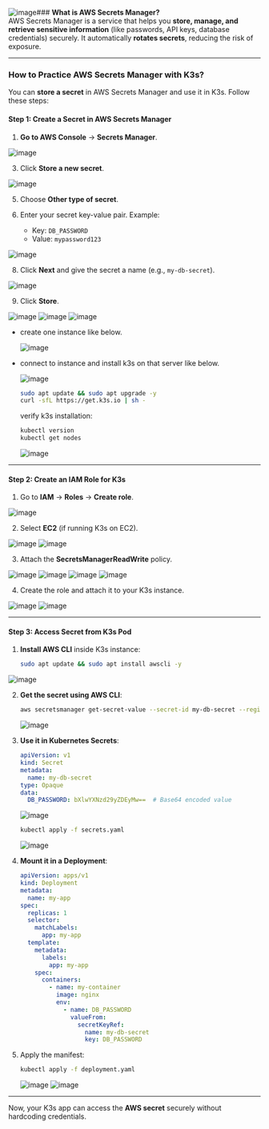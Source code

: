 ![image](https://github.com/user-attachments/assets/a910fb7d-08fd-497e-ac8d-d16bb29fed88)### **What is AWS Secrets Manager?**  
AWS Secrets Manager is a service that helps you **store, manage, and retrieve sensitive information** (like passwords, API keys, database credentials) securely. It automatically **rotates secrets**, reducing the risk of exposure.  

---

### **How to Practice AWS Secrets Manager with K3s?**  

You can **store a secret** in AWS Secrets Manager and use it in K3s. Follow these steps:  

#### **Step 1: Create a Secret in AWS Secrets Manager**  
1. **Go to AWS Console** → **Secrets Manager**.  

  ![image](https://github.com/user-attachments/assets/bf500b49-96e2-44f3-89a4-1ea257ec3ccc)

3. Click **Store a new secret**.  

  ![image](https://github.com/user-attachments/assets/e528718d-c8c8-4d55-80d9-a7e9fc82d5fb)

5. Choose **Other type of secret**.  

6. Enter your secret key-value pair. Example:  
   - Key: `DB_PASSWORD`  
   - Value: `mypassword123`  

  ![image](https://github.com/user-attachments/assets/caad49b2-ebff-4d5d-8200-47ba7f63475c)

8. Click **Next** and give the secret a name (e.g., `my-db-secret`).  
  
  ![image](https://github.com/user-attachments/assets/1cba4d48-9822-4143-bd92-88f25481cfed)

9. Click **Store**.  

  ![image](https://github.com/user-attachments/assets/7fd7c3d5-e0ba-4b2b-b3da-bcc345855663)
  ![image](https://github.com/user-attachments/assets/de1a8e79-31d2-4122-bf3c-3824cb442e8c)
  ![image](https://github.com/user-attachments/assets/1630f16b-16fa-4474-98fd-f46823439b68)

- create one instance like below.

  ![image](https://github.com/user-attachments/assets/65df9f29-ae1a-491c-995d-169bbf647047)

- connect to instance and install k3s on that server like below.

  ![image](https://github.com/user-attachments/assets/ed62e900-dca4-4a5e-9e3b-0e3f5b86a001)

  ```bash
  sudo apt update && sudo apt upgrade -y
  curl -sfL https://get.k3s.io | sh -
  ```
  
  verify k3s installation:

  ```bash
  kubectl version
  kubectl get nodes
  ```
  ![image](https://github.com/user-attachments/assets/a62e445e-315d-431b-b7e1-3e1317c9802c)

---


#### **Step 2: Create an IAM Role for K3s**  
1. Go to **IAM** → **Roles** → **Create role**.  

  ![image](https://github.com/user-attachments/assets/adb6d312-083d-44a5-9594-9d5b3c306af4)
  
2. Select **EC2** (if running K3s on EC2).  

  ![image](https://github.com/user-attachments/assets/d247f7ff-f0b3-4233-8aaf-90f9c693c7d0)
  ![image](https://github.com/user-attachments/assets/42db1b8b-a115-4698-966d-bca6fa6a3b69)
  
3. Attach the **SecretsManagerReadWrite** policy.  

  ![image](https://github.com/user-attachments/assets/d0e1d5ce-74cf-4d8f-a126-c98328d012bd)
  ![image](https://github.com/user-attachments/assets/c604b49e-8d00-41ef-8b23-eed45c9c95f8)
  ![image](https://github.com/user-attachments/assets/56a7e050-5ddb-4aed-b4e1-073d03e92ded)
  ![image](https://github.com/user-attachments/assets/febdd87e-e470-46b1-a546-051b5d6108a2)

4. Create the role and attach it to your K3s instance.  

  ![image](https://github.com/user-attachments/assets/bd2744e8-3668-4226-83e0-1701d88565c2)
  ![image](https://github.com/user-attachments/assets/33efed86-7e45-40cb-997f-b45b09839f1d)
  
---

#### **Step 3: Access Secret from K3s Pod**  
1. **Install AWS CLI** inside K3s instance:  
   ```bash
   sudo apt update && sudo apt install awscli -y
   ```
  ![image](https://github.com/user-attachments/assets/fbbba352-a416-412d-b6e1-f1f1d11c46de)

2. **Get the secret using AWS CLI**:  
   ```bash
   aws secretsmanager get-secret-value --secret-id my-db-secret --region ap-south-1
   ```
   ![image](https://github.com/user-attachments/assets/746842c6-2483-4322-a2ab-2144cc184c59)

3. **Use it in Kubernetes Secrets**:  
   ```yaml
   apiVersion: v1
   kind: Secret
   metadata:
     name: my-db-secret
   type: Opaque
   data:
     DB_PASSWORD: bXlwYXNzd29yZDEyMw==  # Base64 encoded value
   ```
   ![image](https://github.com/user-attachments/assets/f5c54126-6f9b-4acd-b5dd-8fa7c49fa9e2)

   ```sh
   kubectl apply -f secrets.yaml
   ```
   
   ![image](https://github.com/user-attachments/assets/0ec03e31-9057-4773-820f-55ab83e8226c)

      
4. **Mount it in a Deployment**:  
   ```yaml
   apiVersion: apps/v1
   kind: Deployment
   metadata:
     name: my-app
   spec:
     replicas: 1
     selector:
       matchLabels:
         app: my-app
     template:
       metadata:
         labels:
           app: my-app
       spec:
         containers:
           - name: my-container
             image: nginx
             env:
               - name: DB_PASSWORD
                 valueFrom:
                   secretKeyRef:
                     name: my-db-secret
                     key: DB_PASSWORD
   ```
   
5. Apply the manifest:  
   ```bash
   kubectl apply -f deployment.yaml
   ```
   ![image](https://github.com/user-attachments/assets/cade4a8c-473d-4972-83c6-74f323db912f)
   ![image](https://github.com/user-attachments/assets/22ff1944-f81f-48f5-b136-dcc904734472)

   
---

Now, your K3s app can access the **AWS secret** securely without hardcoding credentials. 
